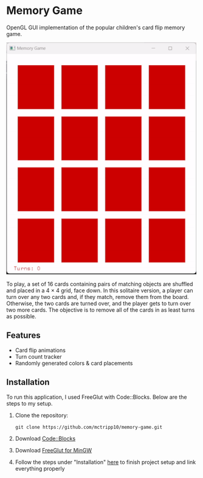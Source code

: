 # Memory Game

OpenGL GUI implementation of the popular children's card flip memory game.

<img src="memory-game-demo.gif" width="500">

To play, a set of 16 cards containing pairs of matching objects are shuffled and placed in a 4 × 4 grid, face down.
In this solitaire version, a player can turn over any two cards and, if they match, remove them from the board. Otherwise, the two cards
are turned over, and the player gets to turn over two more cards. The objective is to remove all of
the cards in as least turns as possible. 

## Features
- Card flip animations
- Turn count tracker
- Randomly generated colors & card placements

## Installation
To run this application, I used FreeGlut with Code::Blocks. Below are the steps to my setup.
1. Clone the repository:
   ```
   git clone https://github.com/mctripp10/memory-game.git
   ```
   
2. Download [Code::Blocks](https://www.codeblocks.org/) 
3. Download [FreeGlut for MinGW](https://www.transmissionzero.co.uk/software/freeglut-devel/)
4. Follow the steps under "Installation" [here](https://wiki.codeblocks.org/index.php/Using_FreeGlut_with_Code::Blocks) to finish project setup and link everything properly
